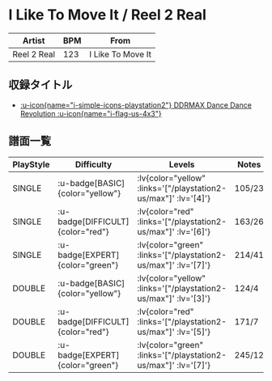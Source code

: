 # I Like To Move It / Reel 2 Real

|Artist|BPM|From|
|------|---|----|
|Reel 2 Real|123|I Like To Move It|

## 収録タイトル

- [ :u-icon{name="i-simple-icons-playstation2"} DDRMAX Dance Dance Revolution :u-icon{name="i-flag-us-4x3"} ](/playstation2-us/max)

## 譜面一覧

|PlayStyle|Difficulty|Levels|Notes|Movie|
|---------|----------|------|-----|-----|
|SINGLE| :u-badge[BASIC]{color="yellow"} | :lv{color="yellow" :links='["/playstation2-us/max"]' :lv='[4]'} |105/23||
|SINGLE| :u-badge[DIFFICULT]{color="red"} | :lv{color="red" :links='["/playstation2-us/max"]' :lv='[6]'} |163/26||
|SINGLE| :u-badge[EXPERT]{color="green"} | :lv{color="green" :links='["/playstation2-us/max"]' :lv='[7]'} |214/41||
|DOUBLE| :u-badge[BASIC]{color="yellow"} | :lv{color="yellow" :links='["/playstation2-us/max"]' :lv='[3]'} |124/4||
|DOUBLE| :u-badge[DIFFICULT]{color="red"} | :lv{color="red" :links='["/playstation2-us/max"]' :lv='[5]'} |171/7||
|DOUBLE| :u-badge[EXPERT]{color="green"} | :lv{color="green" :links='["/playstation2-us/max"]' :lv='[7]'} |245/12||

